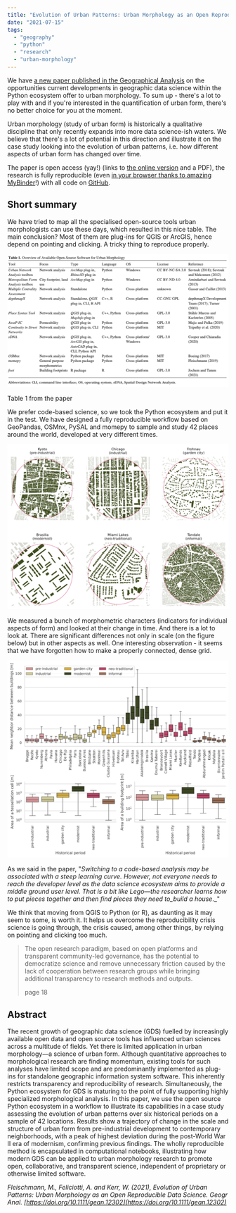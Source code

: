 ```yaml
---
title: "Evolution of Urban Patterns: Urban Morphology as an Open Reproducible Data Science"
date: "2021-07-15"
tags:
  - "geography"
  - "python"
  - "research"
  - "urban-morphology"
---
```


We have [a new paper published in the Geographical Analysis](https://onlinelibrary.wiley.com/doi/full/10.1111/gean.12302#) on the opportunities current developments in geographic data science within the Python ecosystem offer to urban morphology. To sum up - there's a lot to play with and if you're interested in the quantification of urban form, there's no better choice for you at the moment.

Urban morphology (study of urban form) is historically a qualitative discipline that only recently expands into more data science-ish waters. We believe that there's a lot of potential in this direction and illustrate it on the case study looking into the evolution of urban patterns, i.e. how different aspects of urban form has changed over time.

The paper is open access (yay!) (links to [the online version](https://onlinelibrary.wiley.com/doi/full/10.1111/gean.12302#) and a PDF), the research is fully reproducible (even [in your browser thanks to amazing MyBinder](https://mybinder.org/v2/gh/martinfleis/evolution-gean/HEAD)!) with all code on [GitHub](https://github.com/martinfleis/evolution-gean).

## Short summary

We have tried to map all the specialised open-source tools urban morphologists can use these days, which resulted in this nice table. The main conclusion? Most of them are plug-ins for QGIS or ArcGIS, hence depend on pointing and clicking. A tricky thing to reproduce properly.

![](../posts/images/Screenshot-2021-07-15-at-16.17.54-1024x615.png)

Table 1 from the paper

We prefer code-based science, so we took the Python ecosystem and put it in the test. We have designed a fully reproducible workflow based on GeoPandas, OSMnx, PySAL and momepy to sample and study 42 places around the world, developed at very different times.

![](../posts/images/case_illustrations-1024x761.png)

We measured a bunch of morphometric characters (indicators for individual aspects of form) and looked at their change in time. And there is a lot to look at. There are significant differences not only in scale (on the figure below) but in other aspects as well. One interesting observation - it seems that we have forgotten how to make a properly connected, dense grid.

![](../posts/images/figure_3-1024x911.png)

As we said in the paper, "_Switching to a code-based analysis may be associated with a steep learning curve. However, not everyone needs to reach the developer level as the data science ecosystem aims to provide a middle ground user level. That is a bit like Lego—the researcher learns how to put pieces together and then find pieces they need to_build a house_._"

We think that moving from QGIS to Python (or R), as daunting as it may seem to some, is worth it. It helps us overcome the reproducibility crisis science is going through, the crisis caused, among other things, by relying on pointing and clicking too much.

> The open research paradigm, based on open platforms and transparent community-led governance, has the potential to democratize science and remove unnecessary friction caused by the lack of cooperation between research groups while bringing additional transparency to research methods and outputs.
>
> page 18

## Abstract

The recent growth of geographic data science (GDS) fuelled by increasingly available open data and open source tools has influenced urban sciences across a multitude of fields. Yet there is limited application in urban morphology—a science of urban form. Although quantitative approaches to morphological research are finding momentum, existing tools for such analyses have limited scope and are predominantly implemented as plug-ins for standalone geographic information system software. This inherently restricts transparency and reproducibility of research. Simultaneously, the Python ecosystem for GDS is maturing to the point of fully supporting highly specialized morphological analysis. In this paper, we use the open source Python ecosystem in a workflow to illustrate its capabilities in a case study assessing the evolution of urban patterns over six historical periods on a sample of 42 locations. Results show a trajectory of change in the scale and structure of urban form from pre-industrial development to contemporary neighborhoods, with a peak of highest deviation during the post-World War II era of modernism, confirming previous findings. The wholly reproducible method is encapsulated in computational notebooks, illustrating how modern GDS can be applied to urban morphology research to promote open, collaborative, and transparent science, independent of proprietary or otherwise limited software.

_Fleischmann, M., Feliciotti, A. and Kerr, W. (2021), Evolution of Urban Patterns: Urban Morphology as an Open Reproducible Data Science. Geogr Anal. [https://doi.org/10.1111/gean.12302](https://doi.org/10.1111/gean.12302)_
